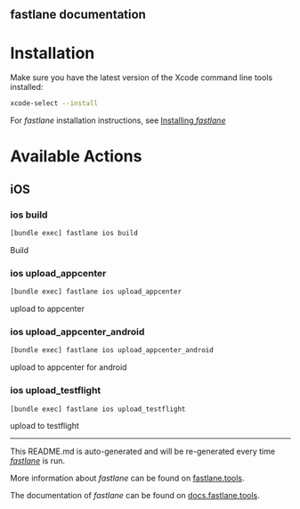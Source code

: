 fastlane documentation
----

# Installation

Make sure you have the latest version of the Xcode command line tools installed:

```sh
xcode-select --install
```

For _fastlane_ installation instructions, see [Installing _fastlane_](https://docs.fastlane.tools/#installing-fastlane)

# Available Actions

## iOS

### ios build

```sh
[bundle exec] fastlane ios build
```

Build

### ios upload_appcenter

```sh
[bundle exec] fastlane ios upload_appcenter
```

upload to appcenter

### ios upload_appcenter_android

```sh
[bundle exec] fastlane ios upload_appcenter_android
```

upload to appcenter for android

### ios upload_testflight

```sh
[bundle exec] fastlane ios upload_testflight
```

upload to testflight

----

This README.md is auto-generated and will be re-generated every time [_fastlane_](https://fastlane.tools) is run.

More information about _fastlane_ can be found on [fastlane.tools](https://fastlane.tools).

The documentation of _fastlane_ can be found on [docs.fastlane.tools](https://docs.fastlane.tools).

